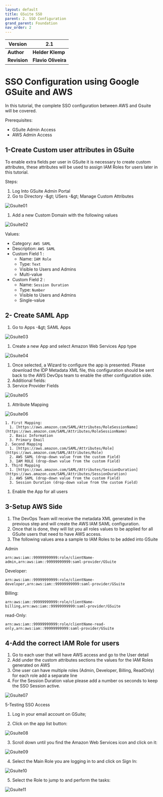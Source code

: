 ```yaml
---
layout: default
title: GSuite SSO
parent: 2. SSO Configuration
grand_parent: Foundation
nav_order: 2
---
```


| **Version** | **2.1** |
| --- | --- |
| **Author** | **Helder Klemp** |
| **Revision** | **Flavio Oliveira** |

# SSO Configuration using Google GSuite and AWS

In this tutorial, the complete SSO configuration between AWS and Gsuite will be covered.

Prerequisites:

- GSuite Admin Access
- AWS Admin Access

## 1-Create Custom user attributes in GSuite

To enable extra fields per user in GSuite it is necessary to create custom attributes, these attributes will be used to assign IAM Roles for users later in this tutorial.

Steps:

1. Log Into GSuite Admin Portal
2. Go to Directory -\&gt; USers -\&gt; Manage Custom Attributes

![Gsuite01](/assets/images/Gsuite_SSO/GSUITE_01.png)

1. Add a new Custom Domain with the following values

![Gsuite02](/assets/images/Gsuite_SSO/GSUITE_02.png)

Values:

- Category: `AWS SAML`
- Description: `AWS SAML`
- Custom Field 1 :
  - Name: `IAM Role`
  - Type: `Text`
  - Visible to Users and Admins
  - Multi-value
- Custom Field 2 :
  - Name: `Session Duration`
  - Type: `Number`
  - Visible to Users and Admins
  - Single-value

## 2- Create SAML App

1. Go to Apps -\&gt; SAML Apps

![Gsuite03](/assets/images/Gsuite_SSO/GSUITE_03.png)

1. Create a new App and select Amazon Web Services App type

![Gsuite04](/assets/images/Gsuite_SSO/GSUITE_04.png)

1. Once selected, a Wizard to configure the app is presented. Please download the IDP Metadata XML file, this configuration should be sent back to the AWS DevOps team to enable the other configuration side.
2. Additional fields:
  1. Service Provider Fields

![Gsuite05](/assets/images/Gsuite_SSO/GSUITE_05.png)

  1. Attribute Mapping

![Gsuite06](/assets/images/Gsuite_SSO/GSUITE_06.png)

    1. First Mapping:
      1. [https://aws.amazon.com/SAML/Attributes/RoleSessionName](https://aws.amazon.com/SAML/Attributes/RoleSessionName)
      2. Basic Information
      3. Primary Email
    2. Second Mapping
      1. [https://aws.amazon.com/SAML/Attributes/Role](https://aws.amazon.com/SAML/Attributes/Role)
      2. AWS SAML (drop-down value from the custom Field)
      3. IAM ROLE (drop-down value from the custom Field)
    3. Third Mapping
      1. [https://aws.amazon.com/SAML/Attributes/SessionDuration](https://aws.amazon.com/SAML/Attributes/SessionDuration)
      2. AWS SAML (drop-down value from the custom Field)
      3. Session Duration (drop-down value from the custom Field)
1. Enable the App for all users

## 3-Setup AWS Side

1. The DevOps Team will receive the metadata XML generated in the previous step and will create the AWS IAM SAML configuration.
2. Once that is done, they will list you all roles values to be applied for all GSuite users that need to have AWS access.
3. The following values area a sample to IAM Roles to be added into GSuite

Admin

`arn:aws:iam::99999999999:role/clientName-admin,arn:aws:iam::99999999999:saml-provider/GSuite`

Developer:

`arn:aws:iam::99999999999:role/clientName-developer,arn:aws:iam::99999999999:saml-provider/GSuite`

Billing:

`arn:aws:iam::99999999999:role/clientName-billing,arn:aws:iam::99999999999:saml-provider/GSuite`

read-Only:

`arn:aws:iam::99999999999:role/clientName-read-only,arn:aws:iam::99999999999:saml-provider/GSuite`

## 4-Add the correct IAM Role for users

1. Go to each user that will have AWS access and go to the User detail
2. Add under the custom attributes sections the values for the IAM Roles generated on AWS
3. One user can have multiple roles (Admin, Developer, Billing, ReadOnly) for each role add a separate line
4. For the Session Duration value please add a number os seconds to keep the SSO Session active.

![Gsuite07](/assets/images/Gsuite_SSO/GSUITE_07.png)

5-Testing SSO Access

1. Log in your email account on GSuite;

2. Click on the app list button:

![Gsuite08](/assets/images/Gsuite_SSO/GSUITE_08.png)

3. Scroll down until you find the Amazon Web Services icon and click on it:

![Gsuite09](/assets/images/Gsuite_SSO/GSUITE_09.png)

4. Select the Main Role you are logging in to and click on Sign In:

![Gsuite10](/assets/images/Gsuite_SSO/GSUITE_10.png)

5. Select the Role to jump to and perform the tasks:

![Gsuite11](/assets/images/Gsuite_SSO/GSUITE_11.png)
